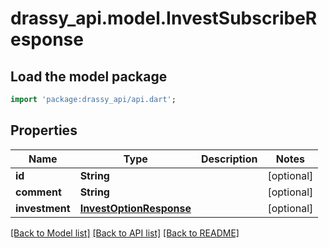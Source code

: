 # drassy_api.model.InvestSubscribeResponse

## Load the model package
```dart
import 'package:drassy_api/api.dart';
```

## Properties
Name | Type | Description | Notes
------------ | ------------- | ------------- | -------------
**id** | **String** |  | [optional] 
**comment** | **String** |  | [optional] 
**investment** | [**InvestOptionResponse**](InvestOptionResponse.md) |  | [optional] 

[[Back to Model list]](../README.md#documentation-for-models) [[Back to API list]](../README.md#documentation-for-api-endpoints) [[Back to README]](../README.md)


